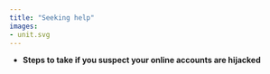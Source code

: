 ```yaml
---
title: "Seeking help"
images:
- unit.svg
---
```

- **Steps to take if you suspect your online accounts are hijacked**
